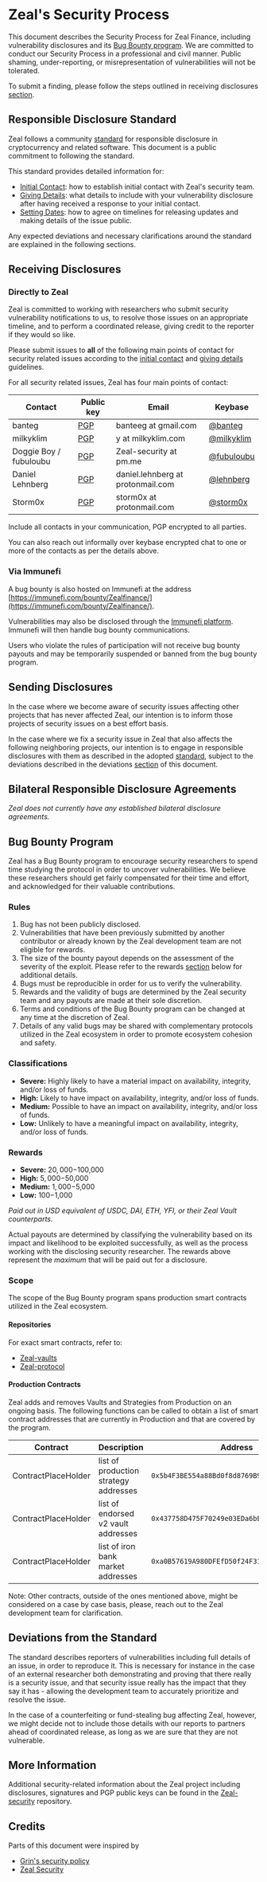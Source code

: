 # Zeal's Security Process

This document describes the Security Process for Zeal Finance, including vulnerability disclosures and its [Bug Bounty program](#bug-bounty-program). We are committed to conduct our Security Process in a professional and civil manner. Public shaming, under-reporting, or misrepresentation of vulnerabilities will not be tolerated.

To submit a finding, please follow the steps outlined in receiving disclosures [section](#receiving-disclosures).

## Responsible Disclosure Standard

Zeal follows a community [standard](https://github.com/RD-Crypto-Spec/Responsible-Disclosure#the-standard) for responsible disclosure in cryptocurrency and related software. This document is a public commitment to following the standard.

This standard provides detailed information for:

- [Initial Contact](https://github.com/RD-Crypto-Spec/Responsible-Disclosure#initial-contact): how to establish initial contact with Zeal's security team.
- [Giving Details](https://github.com/RD-Crypto-Spec/Responsible-Disclosure#giving-details): what details to include with your vulnerability disclosure after having received a response to your initial contact.
- [Setting Dates](https://github.com/RD-Crypto-Spec/Responsible-Disclosure#setting-dates): how to agree on timelines for releasing updates and making details of the issue public.

Any expected deviations and necessary clarifications around the standard are explained in the following sections.

## Receiving Disclosures

### Directly to Zeal

Zeal is committed to working with researchers who submit security vulnerability notifications to us, to resolve those issues on an appropriate timeline, and to perform a coordinated release, giving credit to the reporter if they would so like.

Please submit issues to **all** of the following main points of contact for
security related issues according to the
[initial contact](https://github.com/RD-Crypto-Spec/Responsible-Disclosure#initial-contact)
and [giving details](https://github.com/RD-Crypto-Spec/Responsible-Disclosure#giving-details)
guidelines.

For all security related issues, Zeal has four main points of contact:

| Contact                | Public key                                                                                                   | Email                             | Keybase                                         |
| ---------------------- | ------------------------------------------------------------------------------------------------------------ | --------------------------------- | ----------------------------------------------- |
| banteg                 | [PGP](https://github.com/iearn-finance/Zeal-security/blob/master/keys/banteg.asc)                           | banteeg at gmail.com              | [@banteg](https://keybase.io/banteg/chat)       |
| milkyklim              | [PGP](https://github.com/iearn-finance/Zeal-security/blob/master/keys/milkyklim.asc)                        | y at milkyklim.com                | [@milkyklim](https://keybase.io/milkyklim/chat) |
| Doggie Boy / fubuloubu | [PGP](https://github.com/iearn-finance/Zeal-security/blob/master/keys/publickey.Zeal-security%40pm.me.asc) | Zeal-security at pm.me           | [@fubuloubu](https://keybase.io/fubuloubu/chat) |
| Daniel Lehnberg        | [PGP](https://github.com/iearn-finance/Zeal-security/blob/master/keys/lehnberg.asc)                         | daniel.lehnberg at protonmail.com | [@lehnberg](https://keybase.io/lehnberg/chat)   |
| Storm0x                | [PGP](https://github.com/iearn-finance/Zeal-security/blob/master/keys/dougstorm.asc)                        | storm0x at protonmail.com         | [@storm0x](https://keybase.io/storm0x/chat)     |

Include all contacts in your communication, PGP encrypted to all parties.

You can also reach out informally over keybase encrypted chat to one or more of the contacts as per the details above.

### Via Immunefi

A bug bounty is also hosted on Immunefi at the address [https://immunefi.com/bounty/Zealfinance/](https://immunefi.com/bounty/Zealfinance/).

Vulnerabilities may also be disclosed through the [Immunefi platform](https://immunefi.com/). Immunefi will then handle bug bounty communications.

Users who violate the rules of participation will not receive bug bounty payouts and may be temporarily suspended or banned from the bug bounty program.

## Sending Disclosures

In the case where we become aware of security issues affecting other projects that has never affected Zeal, our intention is to inform those projects of security issues on a best effort basis.

In the case where we fix a security issue in Zeal that also affects the following neighboring projects, our intention is to engage in responsible disclosures with them as described in the adopted [standard](https://github.com/RD-Crypto-Spec/Responsible-Disclosure), subject to the deviations described in the deviations [section](#deviations-from-the-standard) of this document.

## Bilateral Responsible Disclosure Agreements

_Zeal does not currently have any established bilateral disclosure agreements._

## Bug Bounty Program

Zeal has a Bug Bounty program to encourage security researchers to spend time studying the protocol in order to uncover vulnerabilities. We believe these researchers should get fairly compensated for their time and effort, and acknowledged for their valuable contributions.

### Rules

1. Bug has not been publicly disclosed.
2. Vulnerabilities that have been previously submitted by another contributor or already known by the Zeal development team are not eligible for rewards.
3. The size of the bounty payout depends on the assessment of the severity of the exploit. Please refer to the rewards [section](#rewards) below for additional details.
4. Bugs must be reproducible in order for us to verify the vulnerability.
5. Rewards and the validity of bugs are determined by the Zeal security team and any payouts are made at their sole discretion.
6. Terms and conditions of the Bug Bounty program can be changed at any time at the discretion of Zeal.
7. Details of any valid bugs may be shared with complementary protocols utilized in the Zeal ecosystem in order to promote ecosystem cohesion and safety.

### Classifications

- **Severe:** Highly likely to have a material impact on availability, integrity, and/or loss of funds.
- **High:** Likely to have impact on availability, integrity, and/or loss of funds.
- **Medium:** Possible to have an impact on availability, integrity, and/or loss of funds.
- **Low:** Unlikely to have a meaningful impact on availability, integrity, and/or loss of funds.

### Rewards

- **Severe:** $20,000-$100,000
- **High:** $5,000-$50,000
- **Medium:** $1,000-$5,000
- **Low:** $100-$1,000

_Paid out in USD equivalent of USDC, DAI, ETH, YFI, or their Zeal Vault counterparts._

Actual payouts are determined by classifying the vulnerability based on its impact and likelihood to be exploited successfully, as well as the process working with the disclosing security researcher. The rewards above represent the _maximum_ that will be paid out for a disclosure.

### Scope

The scope of the Bug Bounty program spans production smart contracts utilized in the Zeal ecosystem.

#### Repositories

For exact smart contracts, refer to:

- [Zeal-vaults](https://github.com/Zeal/Zeal-vaults/blob/master/SECURITY.md)
- [Zeal-protocol](https://github.com/Zeal/Zeal-protocol/blob/develop/SECURITY.md)

#### Production Contracts

Zeal adds and removes Vaults and Strategies from Production on an ongoing basis. The following functions can be called to obtain a list of smart contract addresses that are currently in Production and that are covered by the program.

| Contract                   | Description                           | Address                                      | Function to call              |
| ------------------- | ------------------------------------- | -------------------------------------------- | ----------------------------- |
| ContractPlaceHolder | list of production strategy addresses | `0x5b4F3BE554a88Bd0f8d8769B9260be865ba03B4a` | `assetsStrategiesAddresses()` |
| ContractPlaceHolder | list of endorsed v2 vault addresses   | `0x437758D475F70249e03EDa6bE23684aD1FC375F0` | `assetsAddresses()`           |
| ContractPlaceHolder | list of iron bank market addresses    | `0xa0B57619A980DFEfD50f24F310EE1b55A40A9D46` | `assetsAddresses()`           |

Note: Other contracts, outside of the ones mentioned above, might be considered on a case by case basis, please, reach out to the Zeal development team for clarification.

## Deviations from the Standard

The standard describes reporters of vulnerabilities including full details of an issue, in order to reproduce it. This is necessary for instance in the case of an external researcher both demonstrating and proving that there really is a security issue, and that security issue really has the impact that they say it
has - allowing the development team to accurately prioritize and resolve the issue.

In the case of a counterfeiting or fund-stealing bug affecting Zeal, however, we might decide not to include those details with our reports to partners ahead of coordinated release, as long as we are sure that they are not vulnerable.

## More Information

Additional security-related information about the Zeal project including disclosures, signatures and PGP public keys can be found in the [Zeal-security](https://github.com/Zeal/Zeal-security) repository.

## Credits

Parts of this document were inspired by 
- [Grin's security policy](https://github.com/mimblewimble/grin/blob/master/SECURITY.md)
- [Zeal Security](https://github.com/Zeal/Zeal-security/blob/master/SECURITY.md)